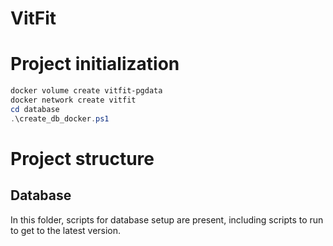 # VitFit

# Project initialization
```powershell
docker volume create vitfit-pgdata
docker network create vitfit
cd database
.\create_db_docker.ps1
```

# Project structure
## Database
In this folder, scripts for database setup are present, including scripts to run to get to the latest version.